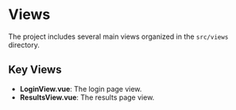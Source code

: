 # Views

The project includes several main views organized in the `src/views` directory.

## Key Views

- **LoginView.vue**: The login page view.
- **ResultsView.vue**: The results page view.